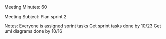Meeting Minutes: 60

Meeting Subject: Plan sprint 2

Notes:
Everyone is assigned sprint tasks
Get sprint tasks done by 10/23
Get uml diagrams done by 10/16